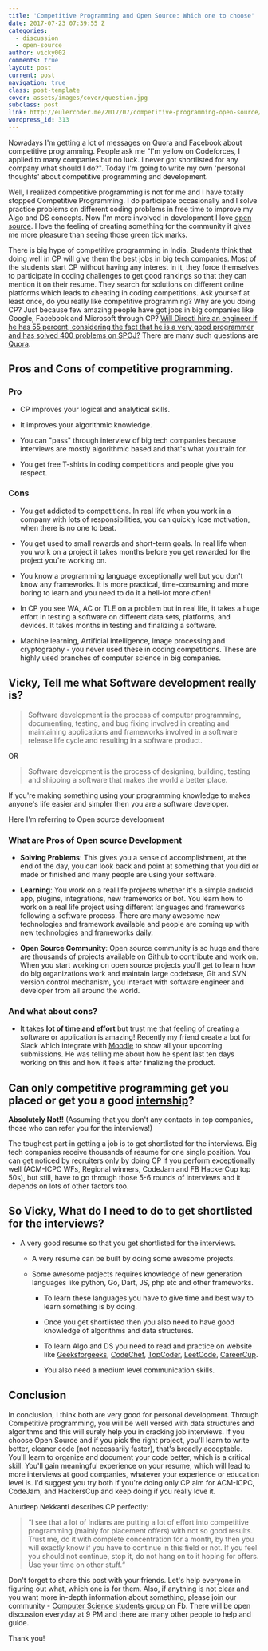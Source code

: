 ```yaml
---
title: 'Competitive Programming and Open Source: Which one to choose'
date: 2017-07-23 07:39:55 Z
categories:
  - discussion
  - open-source
author: vicky002
comments: true
layout: post
current: post
navigation: true
class: post-template
cover: assets/images/cover/question.jpg
subclass: post
link: http://eulercoder.me/2017/07/competitive-programming-open-source/
wordpress_id: 313
---
```


Nowadays I'm getting a lot of messages on Quora and Facebook about competitive programming. People ask me "I'm yellow on Codeforces, I applied to many companies but no luck. I never got shortlisted for any company what should I do?". Today I'm going to write my own 'personal thoughts' about competitive programming and development.

Well, I realized competitive programming is not for me and I have totally stopped Competitive Programming. I do participate occasionally and I solve practice problems on different coding problems in free time to improve my Algo and DS concepts. Now I'm more involved in development I love [open source](https://github.com/vicky002). I love the feeling of creating something for the community it gives me more pleasure than seeing those green tick marks.

There is big hype of competitive programming in India. Students think that doing well in CP will give them the best jobs in big tech companies. Most of the students start CP without having any interest in it, they force themselves to participate in coding challenges to get good rankings so that they can mention it on their resume. They search for solutions on different online platforms which leads to cheating in coding competitions. Ask yourself at least once, do you really like competitive programming? Why are you doing CP? Just because few amazing people have got jobs in big companies like Google, Facebook and Microsoft through CP? [Will Directi hire an engineer if he has 55 percent, considering the fact that he is a very good programmer and has solved 400 problems on SPOJ?](https://www.quora.com/Will-Directi-hire-an-engineer-if-he-has-55-percent-considering-the-fact-that-he-is-a-very-good-programmer-and-has-solved-400-problems-on-SPOJ) There are many such questions are [Quora](https://www.quora.com/pinned/Competitive-Programming).

## Pros and Cons of competitive programming.

### Pro

- CP improves your logical and analytical skills.

- It improves your algorithmic knowledge.

- You can "pass" through interview of big tech companies because interviews are mostly algorithmic based and that's what you train for.

- You get free T-shirts in coding competitions and people give you respect.

<!-- more -->

### Cons

- You get addicted to competitions. In real life when you work in a company with lots of responsibilities, you can quickly lose motivation, when there is no one to beat.

- You get used to small rewards and short-term goals. In real life when you work on a project it takes months before you get rewarded for the project you're working on.

- You know a programming language exceptionally well but you don't know any frameworks. It is more practical, time-consuming and more boring to learn and you need to do it a hell-lot more often!

- In CP you see WA, AC or TLE on a problem but in real life, it takes a huge effort in testing a software on different data sets, platforms, and devices. It takes months in testing and finalizing a software.

- Machine learning, Artificial Intelligence, Image processing and cryptography - you never used these in coding competitions. These are highly used branches of computer science in big companies.

## Vicky, Tell me what Software development really is?

<blockquote>Software development is the process of computer programming, documenting, testing, and bug fixing involved in creating and maintaining applications and frameworks involved in a software release life cycle and resulting in a software product.</blockquote>

OR

<blockquote>Software development is the process of designing, building, testing and shipping a software that makes the world a better place.</blockquote>

If you're making something using your programming knowledge to makes anyone's life easier and simpler then you are a software developer.

Here I'm referring to Open source development

### What are Pros of Open source Development

- **Solving Problems**: This gives you a sense of accomplishment, at the end of the day, you can look back and point at something that you did or made or finished and many people are using your software.

- **Learning**: You work on a real life projects whether it's a simple android app, plugins, integrations, new frameworks or bot. You learn how to work on a real life project using different languages and frameworks following a software process. There are many awesome new technologies and framework available and people are coming up with new technologies and frameworks daily.

- **Open Source Community**: Open source community is so huge and there are thousands of projects available on [Github](https://github.com) to contribute and work on. When you start working on open source projects you'll get to learn how do big organizations work and maintain large codebase, Git and SVN version control mechanism, you interact with software engineer and developer from all around the world.

### And what about cons?

- It takes **lot of time and effort** but trust me that feeling of creating a software or application is amazing! Recently my friend create a bot for Slack which integrate with [Moodle](https://moodle.org) to show all your upcoming submissions. He was telling me about how he spent last ten days working on this and how it feels after finalizing the product.

## Can only competitive programming get you placed or get you a good [internship](http://eulercoder.me/2017/07/slack-internship-sf-silicon-valley/)?

**Absolutely Not!!** (Assuming that you don't any contacts in top companies, those who can refer you for the interviews!)

The toughest part in getting a job is to get shortlisted for the interviews. Big tech companies receive thousands of resume for one single position. You can get noticed by recruiters only by doing CP if you perform exceptionally well (ACM-ICPC WFs, Regional winners, CodeJam and FB HackerCup top 50s), but still, have to go through those 5-6 rounds of interviews and it depends on lots of other factors too.

## So Vicky, What do I need to do to get shortlisted for the interviews?

- A very good resume so that you get shortlisted for the interviews.

  - A very resume can be built by doing some awesome projects.

  * Some awesome projects requires knowledge of new generation languages like python, Go, Dart, JS, php etc and other frameworks.


      * To learn these languages you have to give time and best way to learn something is by doing.


    * Once you get shortlisted then you also need to have good knowledge of algorithms and data structures.


    * To learn Algo and DS you need to read and practice on website like [Geeksforgeeks](http://www.geeksforgeeks.org), [CodeChef](https://codechef.com), [TopCoder](https://www.topcoder.com), [LeetCode](https://leetcode.com), [CareerCup](https://www.careercup.com).


    * You also need a medium level communication skills.

## Conclusion

In conclusion, I think both are very good for personal development. Through Competitive programming, you will be well versed with data structures and algorithms and this will surely help you in cracking job interviews. If you choose Open Source and if you pick the right project, you'll learn to write better, cleaner code (not necessarily faster), that's broadly acceptable. You'll learn to organize and document your code better, which is a critical skill. You'll gain meaningful experience on your resume, which will lead to more interviews at good companies, whatever your experience or education level is. I'd suggest you try both if you're doing only CP aim for ACM-ICPC, CodeJam, and HackersCup and keep doing if you really love it.

Anudeep Nekkanti describes CP perfectly:

<blockquote>“I see that a lot of Indians are putting a lot of effort into competitive programming (mainly for placement offers) with not so good results. Trust me, do it with complete concentration for a month, by then you will exactly know if you have to continue in this field or not. If you feel you should not continue, stop it, do not hang on to it hoping for offers. Use your time on other stuff.“</blockquote>

Don't forget to share this post with your friends. Let's help everyone in figuring out what, which one is for them. Also, if anything is not clear and you want more in-depth information about something, please join our community - [Computer Science students group ](https://www.facebook.com/groups/eulercoder/)on Fb. There will be open discussion everyday at 9 PM and there are many other people to help and guide.

Thank you!
